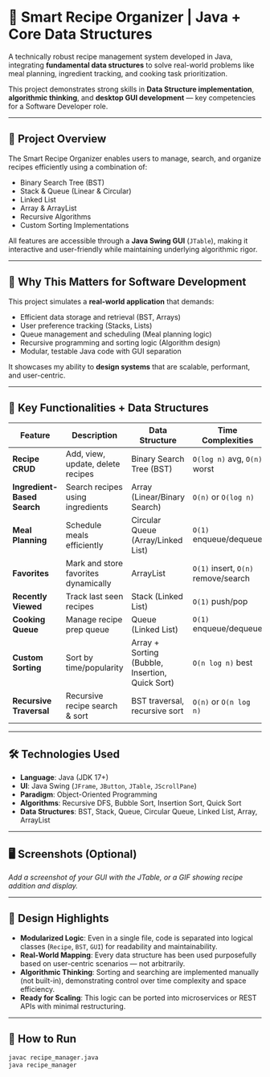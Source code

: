 # 🧠 Smart Recipe Organizer | Java + Core Data Structures

A technically robust recipe management system developed in Java, integrating **fundamental data structures** to solve real-world problems like meal planning, ingredient tracking, and cooking task prioritization.

This project demonstrates strong skills in **Data Structure implementation**, **algorithmic thinking**, and **desktop GUI development** — key competencies for a Software Developer role.

---

## 🚀 Project Overview

The Smart Recipe Organizer enables users to manage, search, and organize recipes efficiently using a combination of:
- Binary Search Tree (BST)
- Stack & Queue (Linear & Circular)
- Linked List
- Array & ArrayList
- Recursive Algorithms
- Custom Sorting Implementations

All features are accessible through a **Java Swing GUI** (`JTable`), making it interactive and user-friendly while maintaining underlying algorithmic rigor.

---

## 💼 Why This Matters for Software Development

This project simulates a **real-world application** that demands:
- Efficient data storage and retrieval (BST, Arrays)
- User preference tracking (Stacks, Lists)
- Queue management and scheduling (Meal planning logic)
- Recursive programming and sorting logic (Algorithm design)
- Modular, testable Java code with GUI separation

It showcases my ability to **design systems** that are scalable, performant, and user-centric.

---

## 🧩 Key Functionalities + Data Structures

| Feature | Description | Data Structure | Time Complexities |
|--------|-------------|----------------|-------------------|
| **Recipe CRUD** | Add, view, update, delete recipes | Binary Search Tree (BST) | `O(log n)` avg, `O(n)` worst |
| **Ingredient-Based Search** | Search recipes using ingredients | Array (Linear/Binary Search) | `O(n)` or `O(log n)` |
| **Meal Planning** | Schedule meals efficiently | Circular Queue (Array/Linked List) | `O(1)` enqueue/dequeue |
| **Favorites** | Mark and store favorites dynamically | ArrayList | `O(1)` insert, `O(n)` remove/search |
| **Recently Viewed** | Track last seen recipes | Stack (Linked List) | `O(1)` push/pop |
| **Cooking Queue** | Manage recipe prep queue | Queue (Linked List) | `O(1)` enqueue/dequeue |
| **Custom Sorting** | Sort by time/popularity | Array + Sorting (Bubble, Insertion, Quick Sort) | `O(n log n)` best |
| **Recursive Traversal** | Recursive recipe search & sort | BST traversal, recursive sort | `O(n)` or `O(n log n)` |

---

## 🛠️ Technologies Used

- **Language**: Java (JDK 17+)
- **UI**: Java Swing (`JFrame`, `JButton`, `JTable`, `JScrollPane`)
- **Paradigm**: Object-Oriented Programming
- **Algorithms**: Recursive DFS, Bubble Sort, Insertion Sort, Quick Sort
- **Data Structures**: BST, Stack, Queue, Circular Queue, Linked List, Array, ArrayList

---

## 🖥️ Screenshots (Optional)

_Add a screenshot of your GUI with the JTable, or a GIF showing recipe addition and display._

---

## 🧠 Design Highlights

- **Modularized Logic**: Even in a single file, code is separated into logical classes (`Recipe`, `BST`, `GUI`) for readability and maintainability.
- **Real-World Mapping**: Every data structure has been used purposefully based on user-centric scenarios — not arbitrarily.
- **Algorithmic Thinking**: Sorting and searching are implemented manually (not built-in), demonstrating control over time complexity and space efficiency.
- **Ready for Scaling**: This logic can be ported into microservices or REST APIs with minimal restructuring.

---

## 🏁 How to Run

```bash
javac recipe_manager.java
java recipe_manager
